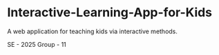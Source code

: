 # Interactive-Learning-App-for-Kids
A web application for teaching kids via interactive methods.

SE - 2025
Group - 11
